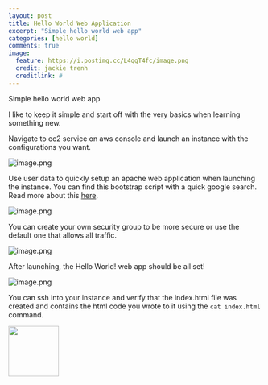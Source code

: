 ```yaml
---
layout: post
title: Hello World Web Application
excerpt: "Simple hello world web app"
categories: [hello world]
comments: true
image:
  feature: https://i.postimg.cc/L4qgT4fc/image.png
  credit: jackie trenh
  creditlink: #
---
```

Simple hello world web app

I like to keep it simple and start off with the very basics when learning something new.

Navigate to ec2 service on aws console and launch an instance with the configurations you want.

![image.png](https://i.postimg.cc/L4qgT4fc/image.png)

Use user data to quickly setup an apache web application when launching the instance. You can find this bootstrap script with a quick google search. Read more about this [here](https://docs.aws.amazon.com/AWSEC2/latest/UserGuide/user-data.html).



![image.png](https://i.postimg.cc/pTFcQbBK/image.png)

You can create your own security group to be more secure or use the default one that allows all traffic.



![image.png](https://i.postimg.cc/MKVcCs9t/image.png)

After launching, the Hello World! web app should be all set!



![image.png](https://i.postimg.cc/90TMjMYz/image.png)


You can ssh into your instance and verify that the index.html file was created and contains the html code you wrote to it using the 
```cat index.html``` command.

<img align="left" width="100" height="100" src="http://www.fillmurray.com/100/100">

